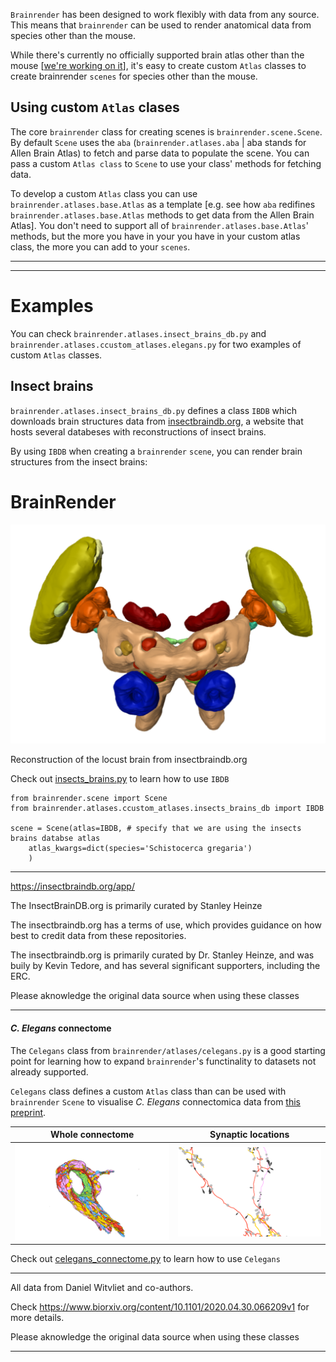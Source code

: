 `Brainrender` has been designed to work flexibly with data from any source. This means that `brainrender` can be used to render anatomical data from species other than the mouse. 

While there's currently no officially supported brain atlas other than the mouse [[we're working on it](https://github.com/brainglobe/brainglobe)], it's easy to create custom `Atlas` classes to create brainrender `scenes` for species other than the mouse. 

## Using custom  `Atlas` clases
The core `brainrender` class for creating scenes is `brainrender.scene.Scene`. By default `Scene` uses the `aba` (`brainrender.atlases.aba` | aba stands for Allen Brain Atlas) to fetch and parse data to populate the scene. 
You can pass a custom `Atlas class` to `Scene` to use your class' methods for fetching data.

To develop a custom `Atlas` class you can use `brainrender.atlases.base.Atlas` as a template [e.g. see how `aba` redifines `brainrender.atlases.base.Atlas` methods to get data from the Allen Brain Atlas]. You don't need to support all of `brainrender.atlases.base.Atlas`' methods, but the more you have in your you have in your custom atlas class, the more you can add to your `scenes`.


---------
----------------------------------------------------------------


# Examples
You can check `brainrender.atlases.insect_brains_db.py` and `brainrender.atlases.ccustom_atlases.elegans.py` for two examples of custom `Atlas` classes. 



## Insect brains
`brainrender.atlases.insect_brains_db.py` defines a class `IBDB` which downloads brain structures data from [insectbraindb.org]( https://insectbraindb.org/app/), a website that hosts several databeses with reconstructions of insect brains.

By using `IBDB` when creating a `brainrender` `scene`, you can render brain structures from the insect brains:

# BrainRender
<p align="center">
  <img width="600" src="../Docs/Media/locust.png">
  <p>Reconstruction of the locust brain from insectbraindb.org</p>
</p>



Check out [insects_brains.py](Examples/custom_atlases/insects_brains.py) to learn how to use `IBDB`

```
from brainrender.scene import Scene
from brainrender.atlases.ccustom_atlases.insects_brains_db import IBDB

scene = Scene(atlas=IBDB, # specify that we are using the insects brains databse atlas
    atlas_kwargs=dict(species='Schistocerca gregaria')
    )
```

------------
https://insectbraindb.org/app/

The InsectBrainDB.org is primarily curated by Stanley Heinze

The insectbraindb.org has a terms of use, which provides guidance on how best to credit data from these repositories. 

The insectbraindb.org is primarily curated by Dr. Stanley Heinze, and 
was buily by Kevin Tedore, and has several significant supporters, including the ERC.

Please aknowledge the original data source when using these classes

---------


#### *C. Elegans* connectome
The `Celegans` class from `brainrender/atlases/celegans.py` is a good starting point
for learning how to expand `brainrender`'s functinality to datasets not already supported. 

`Celegans` class defines a custom `Atlas` class than can be used with `brainrender` `Scene` to visualise
*C. Elegans* connectomica data from [this preprint](https://www.biorxiv.org/content/10.1101/2020.04.30.066209v1).


Whole connectome             |  Synaptic locations
:-------------------------:|:-------------------------:
![](../Docs/Media/celegans_connectome.png) |  ![](../Docs/Media/celegans_synapses.png)



Check out [celegans_connectome.py](Examples/custom_atlases/celegans_connectome.py) to learn how to use `Celegans`


----------------------------------------------------------------
All data from Daniel Witvliet and co-authors.

Check https://www.biorxiv.org/content/10.1101/2020.04.30.066209v1 
for more details.

Please aknowledge the original data source when using these classes

-------------